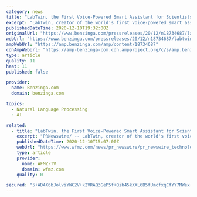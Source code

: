 ```yaml
---
category: news
title: "LabTwin, the First Voice-Powered Smart Assistant for Scientists, Achieves ISO 27001 Certification"
excerpt: "LabTwin, creator of the world's first voice-powered smart assistant for scientists, today announced the company has achieved"
publishedDateTime: 2020-12-10T19:32:00Z
originalUrl: "https://www.benzinga.com/pressreleases/20/12/n18734687/labtwin-the-first-voice-powered-smart-assistant-for-scientists-achieves-iso-27001-certification"
webUrl: "https://www.benzinga.com/pressreleases/20/12/n18734687/labtwin-the-first-voice-powered-smart-assistant-for-scientists-achieves-iso-27001-certification"
ampWebUrl: "https://amp.benzinga.com/amp/content/18734687"
cdnAmpWebUrl: "https://amp-benzinga-com.cdn.ampproject.org/c/s/amp.benzinga.com/amp/content/18734687"
type: article
quality: 11
heat: 11
published: false

provider:
  name: Benzinga.com
  domain: benzinga.com

topics:
  - Natural Language Processing
  - AI

related:
  - title: "LabTwin, the First Voice-Powered Smart Assistant for Scientists, Achieves ISO 27001 Certification"
    excerpt: "PRNewswire/ -- LabTwin, creator of the world's first voice-powered smart assistant for scientists, today announced the company has achieved ISO/IEC 27001:2017 and ISO/IEC 27017:2015 certification. Thi"
    publishedDateTime: 2020-12-10T15:07:00Z
    webUrl: "https://www.wfmz.com/news/pr_newswire/pr_newswire_technology/labtwin-the-first-voice-powered-smart-assistant-for-scientists-achieves-iso-27001-certification/article_3a373eb6-185e-535a-94ee-7f9874e0cf09.html"
    type: article
    provider:
      name: WFMZ-TV
      domain: wfmz.com
    quality: 0

secured: "5+AD4X6bJolviYWC2V+k2VRAQ3GeP5f+Qib45kXXL6B5fUmcfxqCfYY7MWex+YRn2EGSIcXDPUj8w40Mlj5v4FukQ+lp1nMj7IscQQ4/qAUef3uUp2FE1ygCX77eKZa2Lb3Lg44uY4igI05DuT270YmsdCcNeAjdDxUYRyplbf1gWAYLrENJ4NlIySWQ4iszSAgKg5mPapttykK1c+6/S38DXm+mGNWyDoyrmYtwNT/9ogdy2wbvgQXhIMeEMSsh7pfF1xO1Lo/o2ejNZiXuUZXvTHcBCIZSr4y25FG1ojbDxnMgEBNqGvNDA5hRGbXkGcWWTpz2al7Rtnax2c6JwI10jWVpxUOLg4wAW44qZbE=;sgUYV5JctDbOqdOFBkhwMQ=="
---
```


